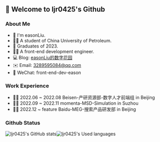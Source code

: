 ## 👋 Welcome to ljr0425's Github 

### About Me
- 🙋 I'm easonLiu.
- 👨‍🎓 A student of China University of Petroleum.
- 👋 Graduates of 2023.
- 👨‍💻 A front-end development engineer.
- 💻 Blog: [easonLiu的数字花园](https://www.yuque.com/easonliu-rl8as) 
- ✉️ Email: 3289595084@qq.com
- 💬 WeChat: front-end-dev-eason

### Work Experience
- 👨‍💻 2022.06 ~ 2022.08 Beisen-产研资源部-数字人才前端组 in Beijing
- 👨‍💻 2022.09 ~ 2022.11 momenta-MSD-Simulation in Suzhou
- 👨‍💻 2022.12 ~ feature Baidu-MEG-搜索产品研发部 in Beijing

### Github Status
![ljr0425's GitHub stats](https://github-readme-stats.vercel.app/api?username=ljr0425&show_icons=true)![ljr0425's Used languages](https://github-readme-stats.vercel.app/api/top-langs/?username=ljr0425&layout=compact&hide_border=true&langs_count=10) 



<!-- ![ljr0425's GitHub stats](https://github-readme-stats.vercel.app/api?username=ljr0425&count_private=true) -->
